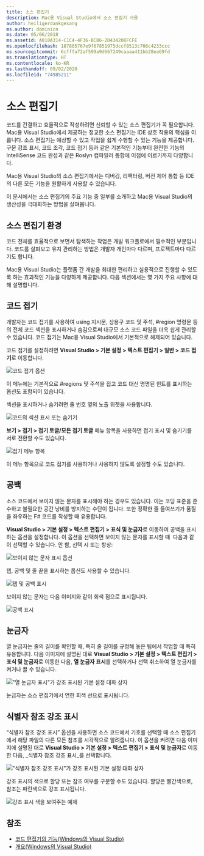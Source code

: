 ```yaml
---
title: 소스 편집기
description: Mac용 Visual Studio에서 소스 편집기 사용
author: heiligerdankgesang
ms.author: dominicn
ms.date: 05/06/2018
ms.assetid: A018A314-C1C4-4F36-BCB6-2D434208FCFE
ms.openlocfilehash: 187805767e9f67851975dccf8513c708c4233ccc
ms.sourcegitcommit: 6cfffa72af599a9d667249caaaa411bb28ea69fd
ms.translationtype: HT
ms.contentlocale: ko-KR
ms.lasthandoff: 09/02/2020
ms.locfileid: "74985211"
---
```

# <a name="source-editor"></a>소스 편집기

코드를 간결하고 효율적으로 작성하려면 신뢰할 수 있는 소스 편집기가 꼭 필요합니다. Mac용 Visual Studio에서 제공하는 정교한 소스 편집기는 IDE 상호 작용의 핵심을 이룹니다. 소스 편집기는 예상할 수 있고 작업을 쉽게 수행할 수 있는 기능을 제공합니다. 구문 강조 표시, 코드 조각, 코드 접기 등과 같은 기본적인 기능부터 완전한 기능의 IntelliSense 코드 완성과 같은 Roslyn 컴파일러 통합에 이점에 이르기까지 다양합니다.

Mac용 Visual Studio의 소스 편집기에서는 디버깅, 리팩터링, 버전 제어 통합 등 IDE의 다른 모든 기능을 원활하게 사용할 수 있습니다.

이 문서에서는 소스 편집기의 주요 기능 중 일부를 소개하고 Mac용 Visual Studio의 생산성을 극대화하는 방법을 살펴봅니다.

## <a name="the-source-editor-experience"></a>소스 편집기 환경

코드 전체를 효율적으로 보면서 탐색하는 작업은 개발 워크플로에서 필수적인 부분입니다. 코드를 살펴보고 유지 관리하는 방법은 개발자 개인마다 다르며, 프로젝트마다 다르기도 합니다.

Mac용 Visual Studio는 플랫폼 간 개발을 최대한 편리하고 실용적으로 진행할 수 있도록 하는 효과적인 기능을 다양하게 제공합니다. 다음 섹션에서는 몇 가지 주요 사항에 대해 설명합니다.

## <a name="code-folding"></a>코드 접기

개발자는 코드 접기를 사용하여 using 지시문, 상용구 코드 및 주석, #region 명령문 등의 전체 코드 섹션을 표시하거나 숨김으로써 대규모 소스 코드 파일을 더욱 쉽게 ​​관리할 수 ​​있습니다. 코드 접기는 Mac용 Visual Studio에서 기본적으로 해제되어 있습니다.

코드 접기를 설정하려면 **Visual Studio > 기본 설정 > 텍스트 편집기 > 일반 > 코드 접기**로 이동합니다.

![코드 접기 옵션](media/source-editor-image1.png)

이 메뉴에는 기본적으로 #regions 및 주석을 접고 코드 대신 명명된 힌트를 표시하는 옵션도 포함되어 있습니다.

섹션을 표시하거나 숨기려면 줄 번호 옆의 노출 위젯을 사용합니다.

![코드의 섹션 표시 또는 숨기기](media/source-editor-image2.png)

**보기 > 접기 > 접기 토글/모든 접기 토글** 메뉴 항목을 사용하면 접기 표시 및 숨기기를 서로 전환할 수도 있습니다.

![접기 메뉴 항목](media/source-editor-image19.png)

이 메뉴 항목으로 코드 접기를 사용하거나 사용하지 않도록 설정할 수도 있습니다.

## <a name="white-space"></a>공백

소스 코드에서 보이지 않는 문자를 표시해야 하는 경우도 있습니다. 이는 코딩 표준을 준수하고 불필요한 공간 낭비를 방지하는 수단이 됩니다. 또한 정확한 줄 들여쓰기가 품질을 좌우하는 F# 코드를 작성할 때 유용합니다.

**Visual Studio > 기본 설정 > 텍스트 편집기 > 표식 및 눈금자**로 이동하여 공백을 표시하는 옵션을 설정합니다. 이 옵션을 선택하면 보이지 않는 문자를 표시할 때  다음과 같이 선택할 수 있습니다. 안 함, 선택 시 또는 항상:

![보이지 않는 문자 표시 옵션](media/source-editor-image3.png)

탭, 공백 및 줄 끝을 표시하는 옵션도 사용할 수 있습니다.

![탭 및 공백 표시](media/source-editor-image4.png)

보이지 않는 문자는 다음 이미지와 같이 회색 점으로 표시됩니다.

![공백 표시](media/source-editor-image22.png)

## <a name="ruler"></a>눈금자

열 눈금자는 줄의 길이를 확인할 때, 특히 줄 길이를 규정해 놓은 팀에서 작업할 때 특히 유용합니다. 다음 이미지에 설명된 대로 **Visual Studio > 기본 설정 > 텍스트 편집기 > 표식 및 눈금자**로 이동한 다음, **열 눈금자 표시**를 선택하거나 선택 취소하여 열 눈금자를 켜거나 끌 수 있습니다.

!["열 눈금자 표시"가 강조 표시된 기본 설정 대화 상자](media/source-editor-image5.png)

 눈금자는 소스 편집기에서 연한 회색 선으로 표시됩니다.

## <a name="highlight-identifier-references"></a>식별자 참조 강조 표시

“식별자 참조 강조 표시” 옵션을 사용하면 소스 코드에서 기호를 선택할 때 소스 편집기에서 해당 파일의 다른 모든 참조를 시각적으로 알려줍니다. 이 옵션을 켜려면 다음 이미지에 설명된 대로 **Visual Studio > 기본 설정 > 텍스트 편집기 > 표식 및 눈금자**로 이동한 다음, _식별자 참조 강조 표시_를 선택합니다.

!["식별자 참조 강조 표시"가 강조 표시된 기본 설정 대화 상자](media/source-editor-image6.png)

강조 표시의 색으로 할당 또는 참조 여부를 구분할 수도 있습니다. 할당은 빨간색으로, 참조는 파란색으로 강조 표시됩니다.

![강조 표시 색을 보여주는 예제](media/source-editor-image7.png)

## <a name="see-also"></a>참조

- [코드 편집기의 기능(Windows의 Visual Studio)](/visualstudio/ide/writing-code-in-the-code-and-text-editor)
- [개요(Windows의 Visual Studio)](/visualstudio/ide/outlining)